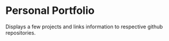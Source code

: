 <h1> Personal Portfolio </h1>
<p> Displays a few projects and links information to respective github repositories.<p>
